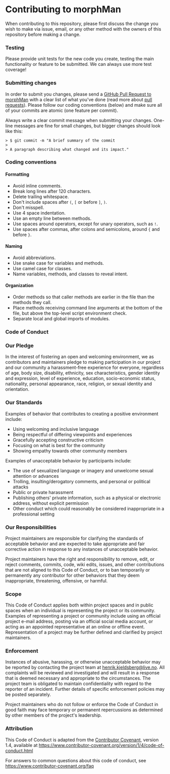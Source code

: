 # Contributing to morphMan

When contributing to this repository, please first discuss the change you wish to make via issue,
email, or any other method with the owners of this repository before making a change. 

### Testing 

Please provide unit tests for the new code you create, testing the main functionality or feature to be submitted. We can always use more test coverage! 

### Submitting changes

In order to submit you changes, please send a [GitHub Pull Request to morphMan](https://github.com/KVSlab/morphMan/pull/new/master) with a clear list of what you've done (read more about [pull requests](http://help.github.com/pull-requests/)). Please follow our coding conventions (below) and make sure all of your commits are atomic (one feature per commit).

Always write a clear commit message when submitting your changes. One-line messages are fine for small changes, but bigger changes should look like this:

    > $ git commit -m "A brief summary of the commit
    > 
    > A paragraph describing what changed and its impact."

### Coding conventions

#### Formatting 
  * Avoid inline comments.
  * Break long lines after 120 characters.
  * Delete trailing whitespace.
  * Don't include spaces after `(`, `[` or before `]`, `)`.
  * Don't misspell.
  * Use 4 space indentation.
  * Use an empty line between methods.
  * Use spaces around operators, except for unary operators, such as `!`.
  * Use spaces after commas, after colons and semicolons, around `{` and before
  `}`.

#### Naming
  * Avoid abbreviations.
  * Use snake case for variables and methods.
  * Use camel case for classes.
  * Name variables, methods, and classes to reveal intent.

#### Organization
  * Order methods so that caller methods are earlier in the file than the methods
  they call.
  * Place methods receiving command line arguments at the bottom of the file, but above the top-level script environment check.
  * Separate local and global imports of modules.

### Code of Conduct

### Our Pledge

In the interest of fostering an open and welcoming environment, we as
contributors and maintainers pledge to making participation in our project and
our community a harassment-free experience for everyone, regardless of age, body
size, disability, ethnicity, sex characteristics, gender identity and expression,
level of experience, education, socio-economic status, nationality, personal
appearance, race, religion, or sexual identity and orientation.

### Our Standards

Examples of behavior that contributes to creating a positive environment
include:

  * Using welcoming and inclusive language
  * Being respectful of differing viewpoints and experiences
  * Gracefully accepting constructive criticism
  * Focusing on what is best for the community
  * Showing empathy towards other community members

Examples of unacceptable behavior by participants include:

  * The use of sexualized language or imagery and unwelcome sexual attention or
  advances
  * Trolling, insulting/derogatory comments, and personal or political attacks
  * Public or private harassment
  * Publishing others' private information, such as a physical or electronic
  address, without explicit permission
  * Other conduct which could reasonably be considered inappropriate in a
  professional setting

### Our Responsibilities

Project maintainers are responsible for clarifying the standards of acceptable
behavior and are expected to take appropriate and fair corrective action in
response to any instances of unacceptable behavior.

Project maintainers have the right and responsibility to remove, edit, or
reject comments, commits, code, wiki edits, issues, and other contributions
that are not aligned to this Code of Conduct, or to ban temporarily or
permanently any contributor for other behaviors that they deem inappropriate,
threatening, offensive, or harmful.

### Scope

This Code of Conduct applies both within project spaces and in public spaces
when an individual is representing the project or its community. Examples of
representing a project or community include using an official project e-mail
address, posting via an official social media account, or acting as an appointed
representative at an online or offline event. Representation of a project may be
further defined and clarified by project maintainers.

### Enforcement

Instances of abusive, harassing, or otherwise unacceptable behavior may be
reported by contacting the project team at henrik.kjeldsberg@live.no. All
complaints will be reviewed and investigated and will result in a response that
is deemed necessary and appropriate to the circumstances. The project team is
obligated to maintain confidentiality with regard to the reporter of an incident.
Further details of specific enforcement policies may be posted separately.

Project maintainers who do not follow or enforce the Code of Conduct in good
faith may face temporary or permanent repercussions as determined by other
members of the project's leadership.

### Attribution

This Code of Conduct is adapted from the [Contributor Covenant][homepage], version 1.4,
available at https://www.contributor-covenant.org/version/1/4/code-of-conduct.html

For answers to common questions about this code of conduct, see
https://www.contributor-covenant.org/faq

[homepage]: https://www.contributor-covenant.org

